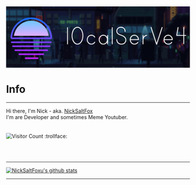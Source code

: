 <p align=center><a href="https://github.com/BlueBerrySans365"><img src="https://github.com/BlueBerrySans365/BlueBerrySans365/blob/master/assets/images/logo2.jpg"></a></p>
<!--<a href="https://github.com/BlueBerrySans365"><img src="https://nicksaltfoxu.ml/assets/images/card.png" style="width:307px;height:921px;"></a>-->

# Info
-----------
Hi there, I'm Nick - aka. [NickSaltFox](https://nicksaltfoxu.ml)  
I'm are Developer and sometimes Meme Youtuber. <br><br>
<br>
<img align="center" src="https://count.getloli.com/get/@blueberrysans365" alt="Visitor Count :trollface:" />
<br><br>
<!--Currently working on : <br>
<a href="https://github.com/BlueBerrySans365/chill-zone-DRPC"><img src="https://github-readme-stats.vercel.app/api/pin/?username=BlueBerrySans365&repo=chill-zone-DRPC&theme=tokyonight" style="width:307px;height:921px;"></a>
<p align="center">
<a href="https://github.com/BlueBerrySans365/DiscordRP-Engine"><img src="https://github-readme-stats.vercel.app/api/pin/?username=BlueBerrySans365&repo=DiscordRP-Engine" style="width:307px;height:921px;"></a>
<a href="https://github.com/BlueBerrySans365/minerunner"><img src="https://github-readme-stats.vercel.app/api/pin/?username=BlueBerrySans365&repo=minerunner&show_icons=true" style="width:307px;height:921px;"></a>
</p>
-->
 


<!--[![Chill Zone Card](https://github-readme-stats.vercel.app/api/pin/?username=BlueBerrySans365&repo=chill-zone-DRPC&show_icons=true&theme=tokyonight)](https://github.com/BlueBerrySans365/chill-zone-DRPC)--><br/>


-----------

[![NickSaltFoxu's github stats](https://github-readme-stats.vercel.app/api?username=BlueBerrySans365&show_icons=true&custom_title=NickSaltFoxu)](https://github.com/BlueBerrySans365)
<!--[![Top Langs](https://github-readme-stats.vercel.app/api/top-langs/?username=BlueBerrySans365)](https://github.com/BlueBerrySans365)-->

-----------
<!--
# Stats
-----------

Please visit my friend's [profile](https://github.com/Hatsune-Mikun)

<br><br>

<br><br>

# Contact me if you want

-----------

[<img align="left" alt="NickSaltFoxu YouTube" width="22px" src="https://cdn.jsdelivr.net/npm/simple-icons@v3/icons/youtube.svg" />](https://www.youtube.com/channel/UCdrTyL48C4wg0M3QfHX58TQ)
[<img align="left" alt="NickSaltFoxu Twitter" width="22px" src="https://cdn.jsdelivr.net/npm/simple-icons@v3/icons/twitter.svg" />](https://twitter.com/NeoNikTheFox)
[<img align="left" alt="NickSaltFoxu Discord" width="30px" src="https://cdn.glitch.com/f029f4cd-4cb1-466d-aab5-3476854984f7%2Ficonfinder_Discord_4923080.png?v=1599640449211"/>](https://nicksaltfoxu.ml/discord)
Poor Dark Discord icon .w.
<br>

----------
<br><br>

## P.S.
I can destroy games, sorry if i did this with your game.<br>
[![REEEEEE](assets/images/20201103_001321.gif)](https://github.com/BlueBerrySans365)
-->
<!--![offline](assets/images/IMG_20200929_100440.jpg)-->
<!--
**BlueBerrySans365/BlueBerrySans365** is a ✨ _special_ ✨ repository because its `README.md` (this file1 appears on your GitHub profile.

Here are some ideas to get you started:

- 🔭 I’m currently working on ...
- 🌱 I’m currently learning ...
- 👯 I’m looking to collaborate on ...
- 🤔 I’m looking for help with ...
- 💬 Ask me about ...
- 📫 How to reach me: ...
- 😄 Pronouns: ...
- ⚡ Fun fact: ...
-->

